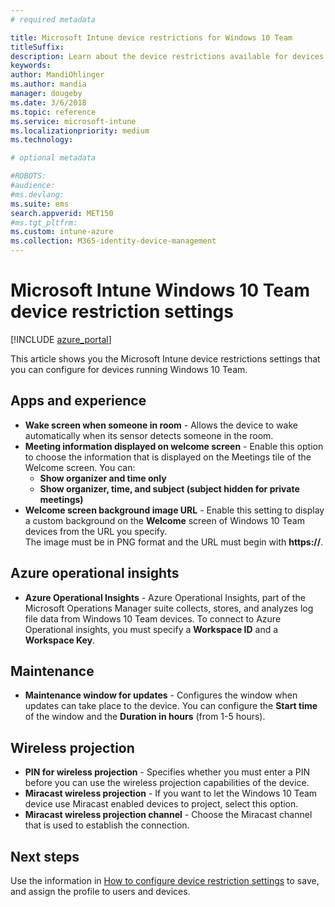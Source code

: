 ```yaml
---
# required metadata

title: Microsoft Intune device restrictions for Windows 10 Team
titleSuffix:
description: Learn about the device restrictions available for devices running Windows 10 Team.
keywords:
author: MandiOhlinger
ms.author: mandia
manager: dougeby
ms.date: 3/6/2018
ms.topic: reference
ms.service: microsoft-intune
ms.localizationpriority: medium
ms.technology:

# optional metadata

#ROBOTS:
#audience:
#ms.devlang:
ms.suite: ems
search.appverid: MET150
#ms.tgt_pltfrm:
ms.custom: intune-azure
ms.collection: M365-identity-device-management
---
```


# Microsoft Intune Windows 10 Team device restriction settings

[!INCLUDE [azure_portal](../includes/azure_portal.md)]

This article shows you the Microsoft Intune device restrictions settings that you can configure for devices running Windows 10 Team.


## Apps and experience

- **Wake screen when someone in room** - Allows the device to wake automatically when its sensor detects someone in the room.
- **Meeting information displayed on welcome screen** - Enable this option to choose the information that is displayed on the Meetings tile of the Welcome screen. You can:
  - **Show organizer and time only**
  - **Show organizer, time, and subject (subject hidden for private meetings)**
- **Welcome screen background image URL** - Enable this setting to display a custom background on the **Welcome** screen of Windows 10 Team devices from the URL you specify.<br>The image must be in PNG format and the URL must begin with **https://**.

## Azure operational insights

- **Azure Operational Insights** - Azure Operational Insights, part of the Microsoft Operations Manager suite collects, stores, and analyzes log file data from Windows 10 Team devices.
To connect to Azure Operational insights, you must specify a **Workspace ID** and a **Workspace Key**.

## Maintenance

- **Maintenance window for updates** - Configures the window when updates can take place to the device. You can configure the **Start time** of the window and the **Duration in hours** (from 1-5 hours).

## Wireless projection

- **PIN for wireless projection** - Specifies whether you must enter a PIN before you can use the wireless projection capabilities of the device.
- **Miracast wireless projection** - If you want to let the Windows 10 Team device use Miracast enabled devices to project, select this option.
- **Miracast wireless projection channel** - Choose the Miracast channel that is used to establish the connection.


## Next steps

Use the information in [How to configure device restriction settings](../device-restrictions-configure.md) to save, and assign the profile to users and devices.
